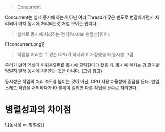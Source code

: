 > Concurrent

Concurrent는 실제 동시에 하는게 아닌 여러 Thread가 잦은 빈도로 번갈아가면서 처리되어 마치 동시에 처리되는것 처럼 보이는 원리다.
> 실제로 동시에 처리하는 건 [[Parallel 병렬성]]이다.

 ![[concurrent.png]]
 > 작업을 처리할 수 있는 CPU가 하나라고 가정했을 때 동시성 그림
 
 우리가 만약 엑셀과 파워포인트를 동시에 클릭한다고 했을 때, 동시에 켜지는 것 같지만 엄밀히 말해 동시에 처리되는 것은 아니다. (그림 참고)

동시성은 작업의 처리 속도를 높이는 것이 아닌, CPU 사용 효율성에 중점을 둔다.
만일, 스레드 작업을 처리하다가 IO 블록이 걸리면 다른 작업을 선수로 처리한다.

# 병렬성과의 차이점
![[동시성 vs 병렬성]]